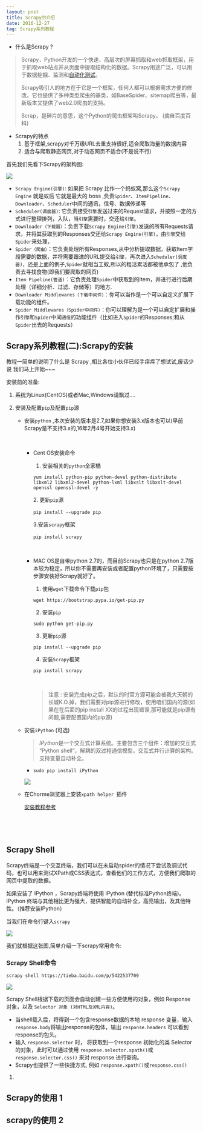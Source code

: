 ```yaml
---
layout: post
title: Scrapy的介绍
date: 2016-12-27
tag: Scrapy系列教程
---
```




* 什么是Scrapy ?

> Scrapy，Python开发的一个快速、高层次的屏幕抓取和web抓取框架，用于抓取web站点并从页面中提取结构化的数据。Scrapy用途广泛，可以用于数据挖掘、监测和[自动化测试](https://baike.baidu.com/item/%E8%87%AA%E5%8A%A8%E5%8C%96%E6%B5%8B%E8%AF%95)。
>
> Scrapy吸引人的地方在于它是一个框架，任何人都可以根据需求方便的修改。它也提供了多种类型爬虫的基类，如BaseSpider、sitemap爬虫等，最新版本又提供了web2.0爬虫的支持。
>
> Scrap，是碎片的意思，这个Python的爬虫框架叫Scrapy。    (摘自百度百科)



* Scrapy的特点
  1. 基于框架,scrapy对千万级URL去重支持很好,适合爬取海量的数据内容
  2. 适合与爬取静态网页,对于动态网页不适合(不是说不行)



首先我们先看下Scrapy的架构图:



![](http://p0kzdnfmg.bkt.clouddn.com/17-12-23/44520710.jpg)



- `Scrapy Engine(引擎)`: 如果把 Scrapy 比作一个蚂蚁窝,那么这个`Scrapy Engine` 就是蚁后 它就是最大的 boss ,负责`Spider`、`ItemPipeline`、`Downloader`、`Scheduler`中间的通讯，信号、数据传递等
- `Scheduler(调度器)`: 它负责接受`引擎`发送过来的Request请求，并按照一定的方式进行整理排列，入队，当`引擎`需要时，交还给`引擎`。
- `Downloader（下载器）`：负责下载`Scrapy Engine(引擎)`发送的所有Requests请求，并将其获取到的Responses交还给`Scrapy Engine(引擎)`，由`引擎`交给`Spider`来处理，
- `Spider（爬虫）`：它负责处理所有Responses,从中分析提取数据，获取Item字段需要的数据，并将需要跟进的URL提交给`引擎`，再次进入`Scheduler(调度器)`，还是上面的例子,`Spider`就相当工蚁,所以的粗活累活都被他承包了 ,他负责去寻找食物(即我们要爬取的网页)
- `Item Pipeline(管道)`：它负责处理`Spider`中获取到的Item，并进行进行后期处理（详细分析、过滤、存储等）的地方.
- `Downloader Middlewares（下载中间件）`：你可以当作是一个可以自定义扩展下载功能的组件。
- `Spider Middlewares（Spider中间件）`：你可以理解为是一个可以自定扩展和操作`引擎`和`Spider`中间`通信`的功能组件（比如进入`Spider`的Responses;和从`Spider`出去的Requests）





## Scrapy系列教程(二):Scrapy的安装

 教程一简单的说明了什么是 Scrapy ,相比各位小伙伴已经手痒痒了想试试,废话少说 我们马上开始~~~

安装前的准备:

1. 系统为Linux(CentOS)或者Mac,Windows请飘过….

2. 安装及配置`pip`及配置`pip`源

   * 安装`python` ,本次安装的版本是2.7,如果你想安装3.x版本也可以(早前Scrapy是不支持3.x的,16年2月4号开始支持3.x)

     ​

     * Cent OS安装命令
       1. 安装相关的`python`全家桶

       ```yum install python-pip python-devel python-distribute libxml2 libxml2-devel python-lxml libxslt libxslt-devel openssl openssl-devel -y```

       ​2.  更新`pip`源

       ​```pip install --upgrade pip```

       ​3.安装`scrapy`框架

       ​```pip install scrapy```

     ​

     * MAC OS是自带python 2.7的，而目前Scrapy也只是在python 2.7版本较为稳定，所以你不需要再安装或者配置python环境了，只需要按步骤安装好Scrapy就好了。

       1. 使用`wget`下载命令下载`pip`包

       ```wget https://bootstrap.pypa.io/get-pip.py```

       2. 安装`pip`

       ```sudo python get-pip.py```

       3. 更新`pip`源

       ```pip install --upgrade pip```

       4. 安装`Scrapy`框架

       ```pip install scrapy```

       ​

       > 注意 : 安装完成pip之后，默认的时官方源可能会被我大天朝的长城K.O.掉，我们需要对pip源进行修改，使用咱们国内的源(如果在在后面的pip install XX的过程出现错误,那可能就是pip源有问题,需要配置国内的pip源)

   * 安装`iPython`   (可选)

     > *IPython*是一个交互式计算系统。主要包含三个组件：增加的交互式 “Python shell”，解耦的双过程通信模型，交互式并行计算的架构。支持变量自动补全。

     * `sudo pip install iPython`

     ![](http://p0kzdnfmg.bkt.clouddn.com/17-12-29/36742008.jpg)

   * 在Chorme浏览器上安装`xpath helper `插件

     [安装教程参考](https://www.jianshu.com/p/9651c0079e5a)

   ​

   ​





## Scrapy Shell

Scrapy终端是一个交互终端，我们可以在未启动spider的情况下尝试及调试代码，也可以用来测试XPath或CSS表达式，查看他们的工作方式，方便我们爬取的网页中提取的数据。

如果安装了 IPython ，Scrapy终端将使用 IPython (替代标准Python终端)。 IPython 终端与其他相比更为强大，提供智能的自动补全，高亮输出，及其他特性。（推荐安装IPython）

当我们在命令行键入`scrapy`

![](http://p0kzdnfmg.bkt.clouddn.com/17-12-29/65425744.jpg)

我们就根据这张图,简单介绍一下scrapy常用命令:





### Scrapy Shell命令

```scrapy shell https://tieba.baidu.com/p/5422537709```

![](http://p0kzdnfmg.bkt.clouddn.com/17-12-29/5380431.jpg)

Scrapy Shell根据下载的页面会自动创建一些方便使用的对象，例如 Response 对象，以及 `Selector 对象 (对HTML及XML内容)`。

- 当shell载入后，将得到一个包含response数据的本地 response 变量，输入 `response.body`将输出response的包体，输出 `response.headers` 可以看到response的包头。
- 输入 `response.selector` 时， 将获取到一个response 初始化的类 Selector 的对象，此时可以通过使用 `response.selector.xpath()`或`response.selector.css()` 来对 response 进行查询。
- Scrapy也提供了一些快捷方式, 例如 `response.xpath()`或`response.css()`

1. ​

## Scrapy的使用 1







## scrapy的使用 2



